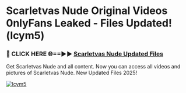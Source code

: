 # Scarletvas Nude Original Videos 0nlyFans Leaked - Files Updated! (lcym5)

<h3>🔴 CLICK HERE 🌐==►► <a href="https://tinyurl.com/4mcuefdz" rel="nofollow">Scarletvas Nude Updated Files</a></h3>

Get Scarletvas Nude and all content. Now you can access all videos and pictures of Scarletvas Nude. New Updated Files 2025!

[![lcym5](https://i.imgur.com/StAQSOY.gif)](https://tinyurl.com/4mcuefdz)
